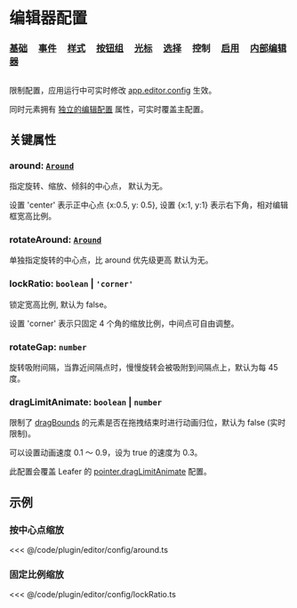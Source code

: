 <script setup>
import Case from '/component/Case.vue'
</script>

# 编辑器配置

### [基础](/plugin/in/editor/config/base.md) &nbsp; &nbsp; [事件](/plugin/in/editor/config/event.md) &nbsp; &nbsp; [样式](/plugin/in/editor/config/style.md) &nbsp; &nbsp; [按钮组](/plugin/in/editor/config/buttons.md) &nbsp; &nbsp; [光标](/plugin/in/editor/config/cursor.md) &nbsp; &nbsp; [选择](/plugin/in/editor/config/select.md) &nbsp; &nbsp; 控制 &nbsp; &nbsp; [启用](/plugin/in/editor/config/enable.md) &nbsp; &nbsp; [内部编辑器](/plugin/in/editor/config/innerEditor.md)

##

限制配置，应用运行中可实时修改 [app.editor.config](/plugin/in/editor/index.md#config-ieditorconfig) 生效。

同时元素拥有 [独立的编辑配置](/reference/UI/editable.md#editconfig-ieditorconfig) 属性，可实时覆盖主配置。

## 关键属性

### around: [`Around`](/reference/UI/around.md)

指定旋转、缩放、倾斜的中心点， 默认为无。

设置 'center' 表示正中心点 {x:0.5, y: 0.5}, 设置 {x:1, y:1} 表示右下角，相对编辑框宽高比例。

### rotateAround: [`Around`](/reference/UI/around.md)

单独指定旋转的中心点，比 around 优先级更高 默认为无。

### lockRatio: `boolean` | `'corner'`

锁定宽高比例, 默认为 false。

设置 'corner' 表示只固定 4 个角的缩放比例，中间点可自由调整。

### rotateGap: `number`

旋转吸附间隔，当靠近间隔点时，慢慢旋转会被吸附到间隔点上，默认为每 45 度。

### dragLimitAnimate: `boolean` | `number`

限制了 [dragBounds](/reference/UI/dragBounds.md) 的元素是否在拖拽结束时进行动画归位，默认为 false (实时限制)。

可以设置动画速度 0.1 ～ 0.9，设为 true 的速度为 0.3。

此配置会覆盖 Leafer 的 [pointer.dragLimitAnimate](/reference/config/app/pointer.md#pointer-draglimitanimate-boolean-number) 配置。

## 示例

<case name="EditorConfig" index=7 x=20></case>

### 按中心点缩放

<<< @/code/plugin/editor/config/around.ts

<case name="EditorConfig" index=8 x=20></case>

### 固定比例缩放

<<< @/code/plugin/editor/config/lockRatio.ts
